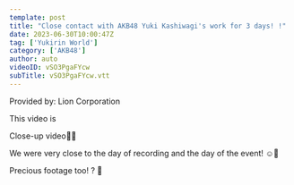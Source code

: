 ```yaml
---
template: post
title: "Close contact with AKB48 Yuki Kashiwagi's work for 3 days! !"
date: 2023-06-30T10:00:47Z
tag: ['Yukirin World']
category: ['AKB48']
author: auto 
videoID: vSO3PgaFYcw
subTitle: vSO3PgaFYcw.vtt
---
```

Provided by: Lion Corporation


This video is

Close-up video🎥✨


We were very close to the day of recording and the day of the event! ☺️🩷

Precious footage too! ? 🫣
